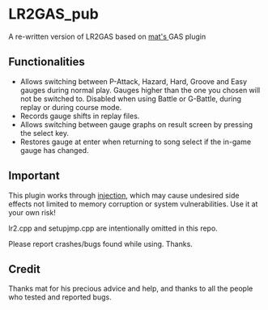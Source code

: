 # LR2GAS_pub

A re-written version of LR2GAS based on [mat's ](https://github.com/MatVeiQaaa/LR2GAS) GAS plugin

## Functionalities

 - Allows switching between P-Attack, Hazard, Hard, Groove and Easy gauges during normal play. 
   Gauges higher than the one you chosen will not be switched to.
   Disabled when using Battle or G-Battle, during replay or during course mode.
 - Records gauge shifts in replay files.
 - Allows switching between gauge graphs on result screen by pressing the select key.
 - Restores gauge at enter when returning to song select if the in-game gauge has changed.

## Important

This plugin works through [injection](https://en.wikipedia.org/wiki/DLL_injection), which may cause undesired side effects not limited to memory corruption or system vulnerabilities. Use it at your own risk!

lr2.cpp and setupjmp.cpp are intentionally omitted in this repo. 

Please report crashes/bugs found while using. Thanks.

## Credit

Thanks mat for his precious advice and help, and thanks to all the people who tested and reported bugs.
